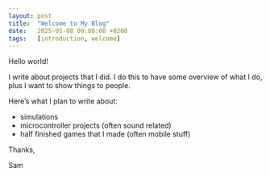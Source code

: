 ```yaml
---
layout: post
title:  "Welcome to My Blog"
date:   2025-05-08 09:00:00 +0200
tags:   [introduction, welcome]
---
```


Hello world! 

I write about projects that I did. I do this to have some overview of what I do, plus I want to show things to people.

Here’s what I plan to write about:

- simulations
- microcontroller projects (often sound related)
- half finished games that I made (often mobile stuff)

Thanks,

  Sam
